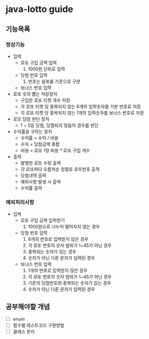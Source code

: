# java-lotto guide
## 기능목록
### 정상기능
+ 입력
    - 로또 구입 금액 입력
        1. 1000원 단위로 입력
    - 당첨 번호 입력
        1. 번호는 쉼표를 기준으로 구분
    - 보너스 번호 입력
+ 로또 숫자 뽑는 저장장치
    - 구입한 로또 티켓 개수 저장
    - 각 로또 티켓 당 중복되지 않는 6개의 입력숫자를 기본 번호로 저장
    - 각 로또 티켓 당 중복되지 않는 1개의 입력숫자를 보너스 번호로 저장
+ 로또 당첨 판단 장치
    - 1 ~ 5등 당첨, 당첨되지 않음의 경우를 판단
+ 수익률을 구하는 장치
    - 수익률 = 수익 / 비용
    - 수익 = 당첨금액 총합
    - 비용 = 로또 1장 비용 *  로또 구입 개수
+ 출력
    - 발행한 로또 수량 출력
    - 각 로또마다 오름차순 정렬로 로또번호 출력
    - 당첨내역 출력
    - 예외사항 발생 시 출력
    - 수익률 출력
### 예외처리사항
+ 입력
    - 로또 구입 금액 입력받기
        1. 1000원으로 나누어 떨어지지 않는 경우
    - 당첨 번호 입력
        1. 6개의 번호로 입력받지 않은 경우
        2. 각 로또 번호의 숫자 범위가 1~45가 아닌 경우
        3. 중복되는 숫자가 있는 경우
        4. 숫자가 아닌 다른 문자가 입력된 경우
    - 보너스 번호 입력
        1. 1개의 번호로 입력받지 않은 경우
        2. 각 로또 번호의 숫자 범위가 1~45가 아닌 경우
        3. 기존의 당첨번호와 중복되는 숫자가 있는 경우
        4. 숫자가 아닌 다른 문자가 입력된 경우

## 공부해야할 개념
- [ ] enum
- [ ] 함수별 테스트코드 구현방법
- [ ] 클래스 분리
